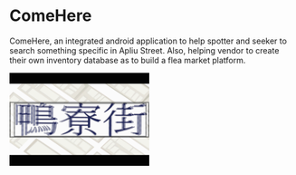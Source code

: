 # ComeHere

ComeHere, an integrated android application to help spotter and seeker to search something specific in Apliu Street. Also, helping vendor to create their own inventory database as to build a flea market platform.

<img src="app/src/main/assets/init.gif" width="49%">
